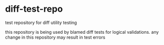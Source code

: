 # diff-test-repo
test repository for diff utility testing

this repository is being used by blamed diff tests for logical validations. any change in this repository may result
in test errors
